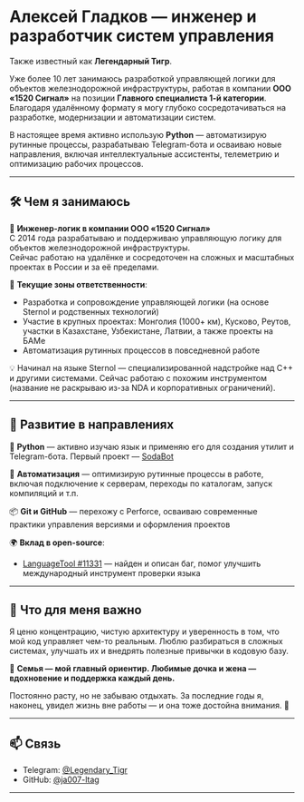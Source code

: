 # Алексей Гладков — инженер и разработчик систем управления  
Также известный как **Легендарный Тигр**.

Уже более 10 лет занимаюсь разработкой управляющей логики для объектов железнодорожной инфраструктуры, работая в компании **ООО «1520 Сигнал»** на позиции **Главного специалиста 1-й категории**. Благодаря удалённому формату я могу глубоко сосредотачиваться на разработке, модернизации и автоматизации систем.

В настоящее время активно использую **Python** — автоматизирую рутинные процессы, разрабатываю Telegram-бота и осваиваю новые направления, включая интеллектуальные ассистенты, телеметрию и оптимизацию рабочих процессов.

---

## 🛠️ Чем я занимаюсь

🔧 **Инженер-логик в компании ООО «1520 Сигнал»**  
С 2014 года разрабатываю и поддерживаю управляющую логику для объектов железнодорожной инфраструктуры.  
Сейчас работаю на удалёнке и сосредоточен на сложных и масштабных проектах в России и за её пределами.

📌 **Текущие зоны ответственности**:
- Разработка и сопровождение управляющей логики (на основе Sternol и родственных технологий)
- Участие в крупных проектах: Монголия (1000+ км), Кусково, Реутов, участки в Казахстане, Узбекистане, Латвии, а также проекты на БАМе
- Автоматизация рутинных процессов в повседневной работе

💡 Начинал на языке Sternol — специализированной надстройке над C++ и другими системами. Сейчас работаю с похожим инструментом (название не раскрываю из-за NDA и корпоративных ограничений).

---

## 🔧 Развитие в направлениях

🐍 **Python** — активно изучаю язык и применяю его для создания утилит и Telegram-бота. Первый проект — [SodaBot](https://github.com/ja007-ltag/SodaBot)

🤖 **Автоматизация** — оптимизирую рутинные процессы в работе, включая подключение к серверам, переходы по каталогам, запуск компиляций и т.п.

📦 **Git и GitHub** — перехожу с Perforce, осваиваю современные практики управления версиями и оформления проектов

🌍 **Вклад в open-source**:  
- [LanguageTool #11331](https://github.com/languagetool-org/languagetool/issues/11331) — найден и описан баг, помог улучшить международный инструмент проверки языка

---

## 🎯 Что для меня важно

Я ценю концентрацию, чистую архитектуру и уверенность в том, что мой код управляет чем-то реальным. Люблю разбираться в сложных системах, улучшать их и внедрять полезные привычки в кодовую базу.

💛 **Семья — мой главный ориентир. Любимые дочка и жена — вдохновение и поддержка каждый день.**

Постоянно расту, но не забываю отдыхать. За последние годы я, наконец, увидел жизнь вне работы — и она тоже достойна внимания. 🙂

---

## 📫 Связь


- Telegram: [@Legendary_Tigr](https://t.me/Legendary_Tigr)  
- GitHub: [@ja007-ltag](https://github.com/ja007-ltag)

---

<!--
**ja007-ltag/ja007-ltag** is a ✨ _special_ ✨ repository because its `README.md` (this file) appears on your GitHub profile.

Here are some ideas to get you started:

- 🔭 I’m currently working on ...
- 🌱 I’m currently learning ...
- 👯 I’m looking to collaborate on ...
- 🤔 I’m looking for help with ...
- 💬 Ask me about ...
- 📫 How to reach me: ...
- 😄 Pronouns: ...
- ⚡ Fun fact: ...
-->
